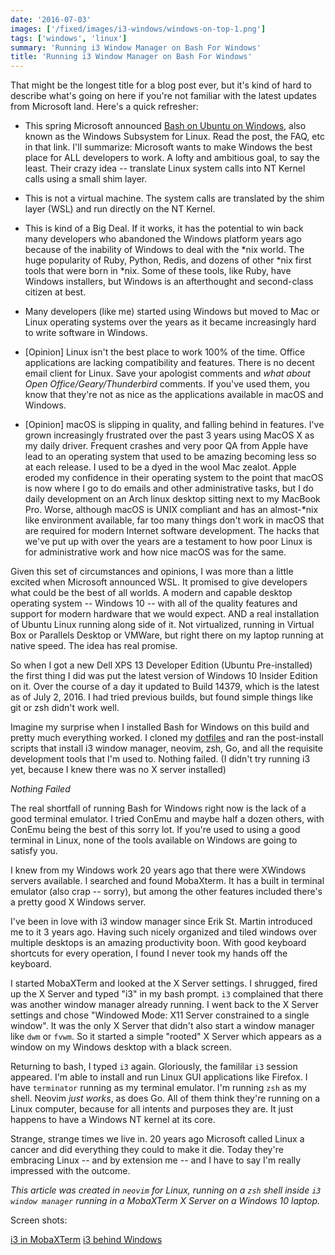 ```yaml
---
date: '2016-07-03'
images: ['/fixed/images/i3-windows/windows-on-top-1.png']
tags: ['windows', 'linux']
summary: 'Running i3 Window Manager on Bash For Windows'
title: 'Running i3 Window Manager on Bash For Windows'
---
```


That might be the longest title for a blog post ever, but it's kind of hard to describe what's going on here if you're not familiar with the latest updates from Microsoft land. Here's a quick refresher:

- This spring Microsoft announced [Bash on Ubuntu on Windows](https://msdn.microsoft.com/en-us/commandline/wsl/about), also known as the Windows Subsystem for Linux. Read the post, the FAQ, etc in that link. I'll summarize: Microsoft wants to make Windows the best place for ALL developers to work. A lofty and ambitious goal, to say the least. Their crazy idea -- translate Linux system calls into NT Kernel calls using a small shim layer.

- This is not a virtual machine. The system calls are translated by the shim layer (WSL) and run directly on the NT Kernel.

- This is kind of a Big Deal. If it works, it has the potential to win back many developers who abandoned the Windows platform years ago because of the inability of Windows to deal with the *nix world. The huge popularity of Ruby, Python, Redis, and dozens of other *nix first tools that were born in \*nix. Some of these tools, like Ruby, have Windows installers, but Windows is an afterthought and second-class citizen at best.

- Many developers (like me) started using Windows but moved to Mac or Linux operating systems over the years as it became increasingly hard to write software in Windows.

- [Opinion] Linux isn't the best place to work 100% of the time. Office applications are lacking compatibility and features. There is no decent email client for Linux. Save your apologist comments and _what about Open Office/Geary/Thunderbird_ comments. If you've used them, you know that they're not as nice as the applications available in macOS and Windows.

- [Opinion] macOS is slipping in quality, and falling behind in features. I've grown increasingly frustrated over the past 3 years using MacOS X as my daily driver. Frequent crashes and very poor QA from Apple have lead to an operating system that used to be amazing becoming less so at each release. I used to be a dyed in the wool Mac zealot. Apple eroded my confidence in their operating system to the point that macOS is now where I go to do emails and other administrative tasks, but I do daily development on an Arch linux desktop sitting next to my MacBook Pro. Worse, although macOS is UNIX compliant and has an almost-\*nix like environment available, far too many things don't work in macOS that are required for modern Internet software development. The hacks that we've put up with over the years are a testament to how poor Linux is for administrative work and how nice macOS was for the same.

Given this set of circumstances and opinions, I was more than a little excited when Microsoft announced WSL. It promised to give developers what could be the best of all worlds. A modern and capable desktop operating system -- Windows 10 -- with all of the quality features and support for modern hardware that we would expect. AND a real installation of Ubuntu Linux running along side of it. Not virtualized, running in Virtual Box or Parallels Desktop or VMWare, but right there on my laptop running at native speed. The idea has real promise.

So when I got a new Dell XPS 13 Developer Edition (Ubuntu Pre-installed) the first thing I did was put the latest version of Windows 10 Insider Edition on it. Over the course of a day it updated to Build 14379, which is the latest as of July 2, 2016. I had tried previous builds, but found simple things like git or zsh didn't work well.

Imagine my surprise when I installed Bash for Windows on this build and pretty much everything worked. I cloned my [dotfiles](https://github.com/bketelsen/dotfiles) and ran the post-install scripts that install i3 window manager, neovim, zsh, Go, and all the requisite development tools that I'm used to. Nothing failed. (I didn't try running i3 yet, because I knew there was no X server installed)

_Nothing Failed_

The real shortfall of running Bash for Windows right now is the lack of a good terminal emulator. I tried ConEmu and maybe half a dozen others, with ConEmu being the best of this sorry lot. If you're used to using a good terminal in Linux, none of the tools available on Windows are going to satisfy you.

I knew from my Windows work 20 years ago that there were XWindows servers available. I searched and found MobaXterm. It has a built in terminal emulator (also crap -- sorry), but among the other features included there's a pretty good X Windows server.

I've been in love with i3 window manager since Erik St. Martin introduced me to it 3 years ago. Having such nicely organized and tiled windows over multiple desktops is an amazing productivity boon. With good keyboard shortcuts for every operation, I found I never took my hands off the keyboard.

I started MobaXTerm and looked at the X Server settings. I shrugged, fired up the X Server and typed "i3" in my bash prompt. `i3` complained that there was another window manager already running. I went back to the X Server settings and chose "Windowed Mode: X11 Server constrained to a single window". It was the only X Server that didn't also start a window manager like `dwm` or `fvwm`. So it started a simple "rooted" X Server which appears as a window on my Windows desktop with a black screen.

Returning to bash, I typed `i3` again. Gloriously, the famililar `i3` session appeared. I'm able to install and run Linux GUI applications like Firefox. I have `terminator` running as my terminal emulator. I'm running `zsh` as my shell. Neovim _just works_, as does Go. All of them think they're running on a Linux computer, because for all intents and purposes they are. It just happens to have a Windows NT kernel at its core.

Strange, strange times we live in. 20 years ago Microsoft called Linux a cancer and did everything they could to make it die. Today they're embracing Linux -- and by extension me -- and I have to say I'm really impressed with the outcome.

_This article was created in `neovim` for Linux, running on a `zsh` shell inside `i3 window manager` running in a MobaXTerm X Server on a Windows 10 laptop._

Screen shots:

[i3 in MobaXTerm](/fixed/images/2017/09/i3.png)
[i3 behind Windows](/fixed/images/2017/09/windows-on-top.png)
